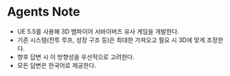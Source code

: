 # Agents Note

- UE 5.5를 사용해 3D 뱀파이어 서바이버즈 유사 게임을 개발한다.
- 기존 시스템(전투 루프, 성장 구조 등)은 최대한 가져오고 필요 시 3D에 맞게 조정한다.
- 향후 답변 시 이 방향성을 우선적으로 고려한다.
- 모든 답변은 한국어로 제공한다.
